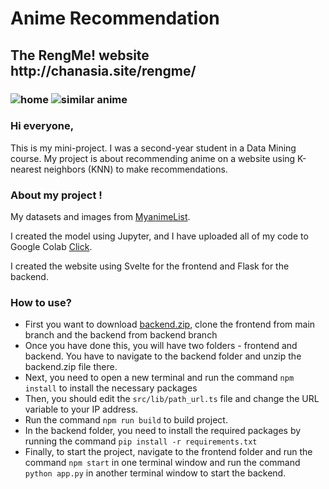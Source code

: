# Anime Recommendation

<h2>The RengMe! website http://chanasia.site/rengme/<h3>

![home](https://drive.google.com/uc?id=1k31QFoPlqBcr2VSsCCr-Dltd46zm6q-T)
![similar anime](https://drive.google.com/uc?id=1aztjtf6dLqwyKkkazTxN1kNFneHIiNqh)

<h3>Hi everyone,</h3>

This is my mini-project. I was a second-year student in a Data Mining course. My project is about recommending anime on a website using K-nearest neighbors (KNN) to make recommendations.

<h3>About my project !</h3>

My datasets and images from [MyanimeList](https://myanimelist.net/).

I created the model using Jupyter, and I have uploaded all of my code to Google Colab [Click](https://colab.research.google.com/drive/1YGCNVizuTujnL4ZK2Nx35TGdcvIonIy0?usp=sharing).

I created the website using Svelte for the frontend and Flask for the backend.

<h3>How to use?</h3>

* First you want to download [backend.zip](https://www.dropbox.com/s/apyoabvieotk13s/backend.zip?dl=0), clone the frontend from main branch and the backend from backend branch
* Once you have done this, you will have two folders - frontend and backend. You have to navigate to the backend folder and unzip the backend.zip file there.
* Next, you need to open a new terminal and run the command `npm install` to install the necessary packages
* Then, you should edit the `src/lib/path_url.ts` file and change the URL variable to your IP address.
* Run the command `npm run build` to build project.
* In the backend folder, you need to install the required packages by running the command `pip install -r requirements.txt`
* Finally, to start the project, navigate to the frontend folder and run the command `npm start` in one terminal window and run the command `python app.py` in another terminal window to start the backend.

